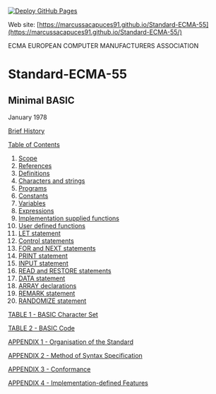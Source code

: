 [![Deploy GitHub Pages](https://github.com/Marcussacapuces91/Standard-ECMA-55/actions/workflows/jekyll-gh-pages.yml/badge.svg)](https://github.com/Marcussacapuces91/Standard-ECMA-55/actions/workflows/jekyll-gh-pages.yml)

Web site: [https://marcussacapuces91.github.io/Standard-ECMA-55](https://marcussacapuces91.github.io/Standard-ECMA-55/)

ECMA
EUROPEAN COMPUTER MANUFACTURERS ASSOCIATION

# Standard-ECMA-55
## Minimal BASIC

January 1978

[Brief History](brief_history.md)

[Table of Contents](table_of_contents.md)

  1. [Scope](1_scope.md)
  2. [References](2_references.md)
  3. [Definitions](3_definitions.md)
  4. [Characters and strings](4_chracters_and_strings.md)
  5. [Programs](5_programs.md)
  6. [Constants](6_constants.md)
  7. [Variables](7_variables.md)
  8. [Expressions](8_expressions.md)
  9. [Implementation supplied functions](9_implementation_supplied_functions.md)
  10. [User defined functions](10_user_defined_functions.md)
  11. [LET statement](11_let_statement.md)
  12. [Control statements](12_control_statement.md)
  13. [FOR and NEXT statements](13_for_and_next_statements.md)
  14. [PRINT statement](14_print_statement.md)
  15. [INPUT statement](15_input_statement.md)
  16. [READ and RESTORE statements](16_read_and_restore_statements.md)
  17. [DATA statement](17_data_statement.md)
  18. [ARRAY declarations](18_array_declarations.md)
  19. [REMARK statement](19_remark_statement.md)
  20. [RANDOMIZE statement](20_randomize_statement.md)

[TABLE 1 - BASIC Character Set](basic_character_set.md)

[TABLE 2 - BASIC Code](basic_code.md)

[APPENDIX 1 - Organisation of the Standard](organisation_of_the_standard.md)

[APPENDIX 2 - Method of Syntax Specification](method_of_syntax_specification.md)

[APPENDIX 3 - Conformance](conformance.md)

[APPENDIX 4 - Implementation-defined Features](implementation_defined_features.md)

